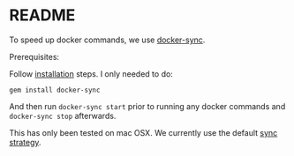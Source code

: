 # README

To speed up docker commands, we use [docker-sync](https://docker-sync.readthedocs.io/en/latest/index.html).

Prerequisites:

Follow [installation](https://docker-sync.readthedocs.io/en/latest/getting-started/installation.html) steps. I only needed to do:

```shell
gem install docker-sync
```

And then run `docker-sync start` prior to running any docker commands and `docker-sync stop` afterwards.

This has only been tested on mac OSX. We currently use the default [sync strategy](https://docker-sync.readthedocs.io/en/latest/advanced/sync-strategies.html).
